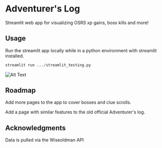 # Adventurer's Log

Streamlit web app for visualizing OSRS xp gains, boss kills and more!

## Usage

Run the streamlit app locally while in a python environment with streamlit installed.

```python
streamlit run .../streamlit_testing.py
```

![Alt Text](https://i.imgur.com/EgOCzZM.gif)

## Roadmap

Add more pages to the app to cover bosses and clue scrolls.

Add a page with similar features to the old official Adventurer's log.

## Acknowledgments

Data is pulled via the Wiseoldman API
